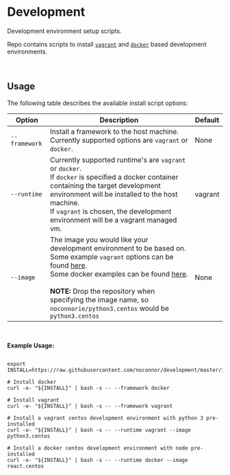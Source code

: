 # Development

Development environment setup scripts.

Repo contains scripts to install [`vagrant`](https://www.vagrantup.com/) and [`docker`](https://www.docker.com/) based development environments.

<br />

## Usage

The following table describes the available install script options:

| Option           | Description                                                                                                                                                                                                                                                                                                                                                                               | Default |
|------------------|-------------------------------------------------------------------------------------------------------------------------------------------------------------------------------------------------------------------------------------------------------------------------------------------------------------------------------------------------------------------------------------------|---------|
| `--framework`    | Install a framework to the host machine.<br />Currently supported options are `vagrant` or `docker`.                                                                                                                                                                                                                                                                                      | None    |
| `--runtime`      | Currently supported runtime's are `vagrant` or `docker`.<br />If `docker` is specified a docker container containing the target development environment will be installed to the host machine.<br />If `vagrant` is chosen, the development environment will be a  vagrant managed vm.                                                                                                    | vagrant |
| `--image`        | The image you would like your development environment to be based on.<br />Some example `vagrant` options can be found [here](https://app.vagrantup.com/noconnorie/).<br />Some docker examples can be found [here](https://hub.docker.com/u/noconnorie).<br /><br />**NOTE:** Drop the repository when specifying the image name, so `noconnorie/python3.centos` would be `python3.centos` | None    |

<br />

**Example Usage:**
```

export INSTALL=https://raw.githubusercontent.com/noconnor/development/master/install.sh

# Install docker
curl -o- "${INSTALL}" | bash -s -- --framework docker

# Install vagrant
curl -o- "${INSTALL}" | bash -s -- --framework vagrant

# Install a vagrant centos development environment with python 3 pre-installed
curl -o- "${INSTALL}" | bash -s -- --runtime vagrant --image python3.centos

# Install a docker centos development environment with node pre-installed
curl -o- "${INSTALL}" | bash -s -- --runtime docker --image react.centos

```


<br />
